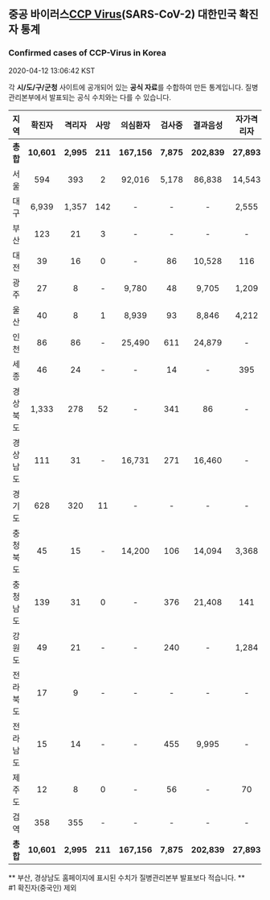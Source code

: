 
## 중공 바이러스[CCP Virus]()(SARS-CoV-2) 대한민국 확진자 통계
### Confirmed cases of CCP-Virus in Korea
2020-04-12 13:06:42 KST

각 **시/도/구/군청** 사이트에 공개되어 있는 **공식 자료**를 수합하여 만든 통계입니다.
질병관리본부에서 발표되는 공식 수치와는 다를 수 있습니다.


|  지역  | 확진자 |  격리자  |  사망  |  의심환자  |  검사중  |  결과음성  |  자가격리자  |  감시중  |  감시해제  |  퇴원  |
|:------:|:------:|:--------:|:--------:|:----------:|:--------:|:----------------:|:------------:|:--------:|:----------:|:--:|
|**총합**|**10,601**|**2,995**|**211**|**167,156**|**7,875**|**202,839**|**27,893**|**8,185**|**29,633**|**7,353**|
|서울|594|393|2|92,016|5,178|86,838|14,543|4,130|10,413|201|
|대구|6,939|1,357|142|-|-|-|2,555|-|-|5,440|
|부산|123|21|3|-|-|-|-|-|-|99|
|대전|39|16|0|-|86|10,528|116|116|799|23|
|광주|27|8|-|9,780|48|9,705|1,209|7|1,202|19|
|울산|40|8|1|8,939|93|8,846|4,212|944|3,268|32|
|인천|86|86|-|25,490|611|24,879|-|-|-|-|
|세종|46|24|-|-|14|-|395|-|-|22|
|경상북도|1,333|278|52|-|341|86|-|772|11,224|959|
|경상남도|111|31|-|16,731|271|16,460|-|-|-|80|
|경기도|628|320|11|-|-|-|-|-|-|296|
|충청북도|45|15|-|14,200|106|14,094|3,368|1,129|2,239|30|
|충청남도|139|31|0|-|376|21,408|141|-|-|108|
|강원도|49|21|-|-|240|-|1,284|-|-|28|
|전라북도|17|9|-|-|-|-|-|-|-|8|
|전라남도|15|14|-|-|455|9,995|-|1,087|488|1|
|제주도|12|8|0|-|56|-|70|-|-|4|
|검역|358|355|-|-|-|-|-|-|-|3|
|**총합**|**10,601**|**2,995**|**211**|**167,156**|**7,875**|**202,839**|**27,893**|**8,185**|**29,633**|**7,353**|


** 부산, 경상남도 홈페이지에 표시된 수치가 질병관리본부 발표보다 적습니다. **<br>
#1 확진자(중국인) 제외
    